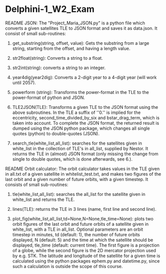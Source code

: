 # Delphini-1_W2_Exam

README JSON:
The "Project_Maria_JSON.py" is a python file which converts a given satellites TLE to JSON format and saves it as data.json. It consist of small sub-routines: 

1. get_substring(string, offset, value): Gets the substring from a large string, starting from the offset, and having a length value.

2. str2float(string): Converts a string to a float.

3. str2int(string): converts a string to an integer.

4. year4dig(year2dig): Converts a 2-digit year to a 4-digit year (will work until 2057).

5. powerform (string): Transforms the power-format in the TLE to the power-format of python and JSON.

6. TLE2JSON(TLE): Transforms a given TLE to the JSON format using the above subroutines. In the TLE a suffix of ''0.'' is implied for the eccentricity, second_time_divided_by_six and bstar_drag_term, which is taken into account. To complete the JSON format, the returned result is dumped using the JSON python package, which changes all single quotes (python) to double-quotes (JSON).

7. search_tle(white_list,all_list): searches for the satellites given in white_list in the collection of TLE's in all_list, supplied by Nestor. It returns the TLE in (almost) JSON format (only missing the change from single to double quotes, which is done afterwards, see 6.).






README Orbit calculator:
The orbit calculator takes values in the TLE given in all.txt of a given satellite in whitelist_test.txt, and makes two figures of the last orbit and a given number of future orbits, with a given timestep. It consists of small sub-routines:

1. tle(white_list,all_list): searches the all_list for the satellite given in white_list and returns the TLE.

2. lines(TLE): returns the TLE in 3 lines (name, first line and second line).

3. plot_fig(white_list,all_list,td=None,N=None,tle_time=None): plots two orbit figures of the last orbit and future orbits of a satellite given in white_list, with a TLE in all_list. Optional parameters are an orbit timestep in minutes, td (default: 1), the number of future orbits displayed, N (default: 5) and the time at which the satellite should be displayed, tle_time (default: current time). The first figure is a projection of a globe, while the second figure is the 2D mercator projection used by e.g. STK. The latitude and longitude of the satellite for a given time is calculated using the python packages ephem.py and datetime.py, since such a calculation is outside the scope of this course.
